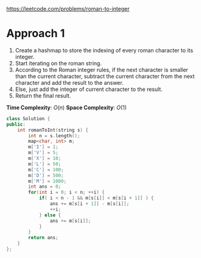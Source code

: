 https://leetcode.com/problems/roman-to-integer

# Approach 1

1. Create a hashmap to store the indexing of every roman character to its integer.
2. Start iterating on the roman string.
3. According to the Roman integer rules, if the next character is smaller than the current character, subtract the current character from the next character and add the result to the answer.
4. Else, just add the integer of current character to the result.
5. Return the final result.

**Time Complexity**: $O(n)$
**Space Complexity**: $O(1)$

```cpp
class Solution {
public:
    int romanToInt(string s) {
        int n = s.length();
        map<char, int> m;
        m['I'] = 1;
        m['V'] = 5;
        m['X'] = 10;
        m['L'] = 50;
        m['C'] = 100;
        m['D'] = 500;
        m['M'] = 1000;
        int ans = 0;
        for(int i = 0; i < n; ++i) {
            if( i < n - 1 && m[s[i]] < m[s[i + 1]] ) {
                ans += m[s[i + 1]] - m[s[i]];
                ++i;
            } else {
                ans += m[s[i]];
            }
        }
        return ans;
    }
};
```